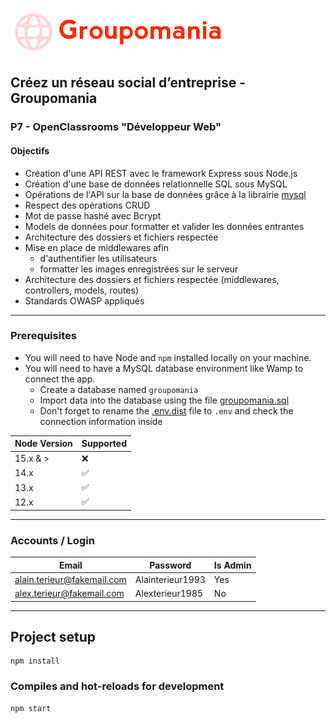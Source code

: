 ![Groupomania Icon](/assets/groupomania-red-icon.png)

## Créez un réseau social d’entreprise - Groupomania

### P7 - OpenClassrooms "Développeur Web"

#### Objectifs

- Création d'une API REST avec le framework Express sous Node.js
- Création d'une base de données relationnelle SQL sous MySQL
- Opérations de l'API sur la base de données grâce à la librairie [mysql](https://www.npmjs.com/package/mysql)
- Respect des opérations CRUD
- Mot de passe hashé avec Bcrypt
- Models de données pour formatter et valider les données entrantes
- Architecture des dossiers et fichiers respectée
- Mise en place de middlewares afin
  - d'authentifier les utilisateurs
  - formatter les images enregistrées sur le serveur
- Architecture des dossiers et fichiers respectée (middlewares, controllers, models, routes)
- Standards OWASP appliqués

---

### Prerequisites
  
- You will need to have Node and `npm` installed locally on your machine.
- You will need to have a MySQL database environment like Wamp to connect the app.
  - Create a database named `groupomania`
  - Import data into the database using the file [groupomania.sql](../database/groupomania.sql)
  - Don't forget to rename the [.env.dist](../back/.env.dist) file to `.env` and check the connection information inside
 
| Node Version | Supported          |
| ------------ | ------------------ |
| 15.x & >     | :x:                |
| 14.x         | :white_check_mark: |
| 13.x         | :white_check_mark: |
| 12.x         | :white_check_mark: |

---

### Accounts / Login

| Email                      | Password         | Is Admin |
| -------------------------- | ---------------- | -------- |
| alain.terieur@fakemail.com | Alainterieur1993 | Yes      |
| alex.terieur@fakemail.com  | Alexterieur1985  | No       |

---

## Project setup

```
npm install
```

### Compiles and hot-reloads for development

```
npm start
```
